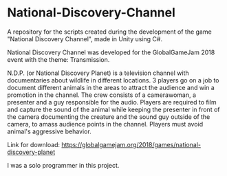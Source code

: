 # National-Discovery-Channel
A repository for the scripts created during the development of the game "National Discovery Channel", made in Unity using C#.

National Discovery Channel was developed for the GlobalGameJam 2018 event with the theme: Transmission.

N.D.P. (or National Discovery Planet) is a television channel with documentaries about wildlife in different locations. 3 players go on a job to document different animals in the areas to attract the audience and win a promotion in the channel. The crew consists of a camerawoman, a presenter and a guy responsible for the audio. Players are required to film and capture the sound of the animal while keeping the presenter in front of the camera documenting the creature and the sound guy outside of the camera, to amass audience points in the channel. Players must avoid animal's aggressive behavior.

Link for download: https://globalgamejam.org/2018/games/national-discovery-planet

I was a solo programmer in this project.

